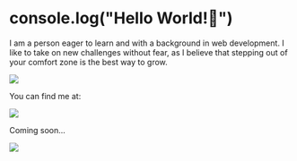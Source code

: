 # console.log("Hello World!👋")
I am a person eager to learn and with a background in web development. I like to take on new challenges without fear, as I believe that stepping out of your comfort zone is the best way to grow.

<img src="https://github-readme-stats.vercel.app/api?username=guimorgado&show_icons=true&theme=transparent" />

<p>You can find me at:</p>
<a href="https://www.linkedin.com/in/guimorgado/" target="_blank">
<img src="https://img.shields.io/badge/LinkedIn-0077B5?style=for-the-badge&logo=linkedin&logoColor=white" />
</a>
<p>Coming soon...</p>
<img src="https://img.shields.io/badge/website-000000?style=for-the-badge&logo=About.me&logoColor=white" />
